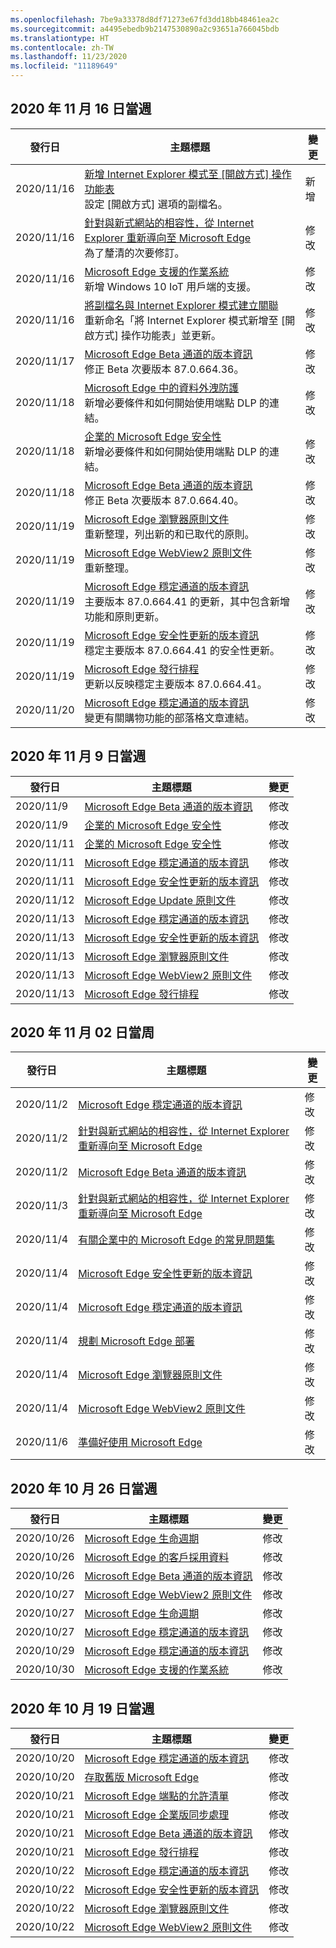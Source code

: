 ```yaml
---
ms.openlocfilehash: 7be9a33378d8df71273e67fd3dd18bb48461ea2c
ms.sourcegitcommit: a4495ebedb9b2147530890a2c93651a766045bdb
ms.translationtype: HT
ms.contentlocale: zh-TW
ms.lasthandoff: 11/23/2020
ms.locfileid: "11189649"
---
```

<!-- This file is generated automatically each week. Changes made to this file will be overwritten.-->

## 2020 年 11 月 16 日當週

| 發行日 |主題標題 | 變更 |
|------|------------|--------|
| 2020/11/16 | [新增 Internet Explorer 模式至 [開啟方式] 操作功能表](/DeployEdge/edge-ie-mode-add-guidance-filetype-associations)<br>設定 [開啟方式] 選項的副檔名。 | 新增 |
| 2020/11/16 | [針對與新式網站的相容性，從 Internet Explorer 重新導向至 Microsoft Edge](/DeployEdge/edge-learnmore-neededge)<br>為了釐清的次要修訂。 | 修改 |
| 2020/11/16 | [Microsoft Edge 支援的作業系統](/DeployEdge/microsoft-edge-supported-operating-systems) <br>新增 Windows 10 IoT 用戶端的支援。| 修改 |
| 2020/11/16 | [將副檔名與 Internet Explorer 模式建立關聯](/DeployEdge/edge-ie-mode-add-guidance-filetype-associations)<br>重新命名「將 Internet Explorer 模式新增至 [開啟方式] 操作功能表」並更新。 | 修改 |
| 2020/11/17 | [Microsoft Edge Beta 通道的版本資訊](/DeployEdge/microsoft-edge-relnote-beta-channel)<br>修正 Beta 次要版本 87.0.664.36。| 修改 |
| 2020/11/18 | [Microsoft Edge 中的資料外洩防護](/DeployEdge/microsoft-edge-security-dlp)<br>新增必要條件和如何開始使用端點 DLP 的連結。 | 修改 |
| 2020/11/18 | [企業的 Microsoft Edge 安全性](/DeployEdge/ms-edge-security-for-business)<br>新增必要條件和如何開始使用端點 DLP 的連結。 | 修改 |
| 2020/11/18 | [Microsoft Edge Beta 通道的版本資訊](/DeployEdge/microsoft-edge-relnote-beta-channel)<br>修正 Beta 次要版本 87.0.664.40。  | 修改 |
| 2020/11/19 | [Microsoft Edge 瀏覽器原則文件](/DeployEdge/microsoft-edge-policies)<br>重新整理，列出新的和已取代的原則。 | 修改 |
| 2020/11/19 | [Microsoft Edge WebView2 原則文件](/DeployEdge/microsoft-edge-webview-policies)<br>重新整理。 | 修改 |
| 2020/11/19 | [Microsoft Edge 穩定通道的版本資訊](/DeployEdge/microsoft-edge-relnote-stable-channel)<br>主要版本 87.0.664.41 的更新，其中包含新增功能和原則更新。 | 修改 |
| 2020/11/19 | [Microsoft Edge 安全性更新的版本資訊](/DeployEdge/microsoft-edge-relnotes-security)<br>穩定主要版本 87.0.664.41 的安全性更新。 | 修改 |
| 2020/11/19 | [Microsoft Edge 發行排程](/DeployEdge/microsoft-edge-release-schedule)<br>更新以反映穩定主要版本 87.0.664.41。 | 修改 |
| 2020/11/20 | [Microsoft Edge 穩定通道的版本資訊](/DeployEdge/microsoft-edge-relnote-stable-channel)<br>變更有關購物功能的部落格文章連結。  | 修改 |


## 2020 年 11 月 9 日當週


| 發行日 |主題標題 | 變更 |
|------|------------|--------|
| 2020/11/9 | [Microsoft Edge Beta 通道的版本資訊](/DeployEdge/microsoft-edge-relnote-beta-channel) | 修改 |
| 2020/11/9 | [企業的 Microsoft Edge 安全性](/DeployEdge/ms-edge-security-for-business) | 修改 |
| 2020/11/11 | [企業的 Microsoft Edge 安全性](/DeployEdge/ms-edge-security-for-business) | 修改 |
| 2020/11/11 | [Microsoft Edge 穩定通道的版本資訊](/DeployEdge/microsoft-edge-relnote-stable-channel) | 修改 |
| 2020/11/11 | [Microsoft Edge 安全性更新的版本資訊](/DeployEdge/microsoft-edge-relnotes-security) | 修改 |
| 2020/11/12 | [Microsoft Edge Update 原則文件](/DeployEdge/microsoft-edge-update-policies) | 修改 |
| 2020/11/13 | [Microsoft Edge 穩定通道的版本資訊](/DeployEdge/microsoft-edge-relnote-stable-channel) | 修改 |
| 2020/11/13 | [Microsoft Edge 安全性更新的版本資訊](/DeployEdge/microsoft-edge-relnotes-security) | 修改 |
| 2020/11/13 | [Microsoft Edge 瀏覽器原則文件](/DeployEdge/microsoft-edge-policies) | 修改 |
| 2020/11/13 | [Microsoft Edge WebView2 原則文件](/DeployEdge/microsoft-edge-webview-policies) | 修改 |
| 2020/11/13 | [Microsoft Edge 發行排程](/DeployEdge/microsoft-edge-release-schedule) | 修改 |


## 2020 年 11 月 02 日當周


| 發行日 |主題標題 | 變更 |
|------|------------|--------|
| 2020/11/2 | [Microsoft Edge 穩定通道的版本資訊](/DeployEdge/microsoft-edge-relnote-stable-channel) | 修改 |
| 2020/11/2 | [針對與新式網站的相容性，從 Internet Explorer 重新導向至 Microsoft Edge](/DeployEdge/edge-learnmore-neededge) | 修改 |
| 2020/11/2 | [Microsoft Edge Beta 通道的版本資訊](/DeployEdge/microsoft-edge-relnote-beta-channel) | 修改 |
| 2020/11/3 | [針對與新式網站的相容性，從 Internet Explorer 重新導向至 Microsoft Edge](/DeployEdge/edge-learnmore-neededge) | 修改 |
| 2020/11/4 | [有關企業中的 Microsoft Edge 的常見問題集](/DeployEdge/faqs-edge-in-the-enterprise) | 修改 |
| 2020/11/4 | [Microsoft Edge 安全性更新的版本資訊](/DeployEdge/microsoft-edge-relnotes-security) | 修改 |
| 2020/11/4 | [Microsoft Edge 穩定通道的版本資訊](/DeployEdge/microsoft-edge-relnote-stable-channel) | 修改 |
| 2020/11/4 | [規劃 Microsoft Edge 部署](/DeployEdge/deploy-edge-plan-deployment) | 修改 |
| 2020/11/4 | [Microsoft Edge 瀏覽器原則文件](/DeployEdge/microsoft-edge-policies) | 修改 |
| 2020/11/4 | [Microsoft Edge WebView2 原則文件](/DeployEdge/microsoft-edge-webview-policies) | 修改 |
| 2020/11/6 | [準備好使用 Microsoft Edge](/DeployEdge/deploy-edge-ready-for-edge) | 修改 |


## 2020 年 10 月 26 日當週


| 發行日 |主題標題 | 變更 |
|------|------------|--------|
| 2020/10/26 | [Microsoft Edge 生命週期](/DeployEdge/microsoft-edge-support-lifecycle) | 修改 |
| 2020/10/26 | [Microsoft Edge 的客戶採用資料](/DeployEdge/microsoft-edge-customer-adoption-kit) | 修改 |
| 2020/10/26 | [Microsoft Edge Beta 通道的版本資訊](/DeployEdge/microsoft-edge-relnote-beta-channel) | 修改 |
| 2020/10/27 | [Microsoft Edge WebView2 原則文件](/DeployEdge/microsoft-edge-webview-policies) | 修改 |
| 2020/10/27 | [Microsoft Edge 生命週期](/DeployEdge/microsoft-edge-support-lifecycle) | 修改 |
| 2020/10/27 | [Microsoft Edge 穩定通道的版本資訊](/DeployEdge/microsoft-edge-relnote-stable-channel) | 修改 |
| 2020/10/29 | [Microsoft Edge 穩定通道的版本資訊](/DeployEdge/microsoft-edge-relnote-stable-channel) | 修改 |
| 2020/10/30 | [Microsoft Edge 支援的作業系統](/DeployEdge/microsoft-edge-supported-operating-systems) | 修改 |


## 2020 年 10 月 19 日當週


| 發行日 |主題標題 | 變更 |
|------|------------|--------|
| 2020/10/20 | [Microsoft Edge 穩定通道的版本資訊](/DeployEdge/microsoft-edge-relnote-stable-channel) | 修改 |
| 2020/10/20 | [存取舊版 Microsoft Edge](/DeployEdge/microsoft-edge-sysupdate-access-old-edge) | 修改 |
| 2020/10/21 | [Microsoft Edge 端點的允許清單](/DeployEdge/microsoft-edge-security-endpoints) | 修改 |
| 2020/10/21 | [Microsoft Edge 企業版同步處理](/DeployEdge/microsoft-edge-enterprise-sync) | 修改 |
| 2020/10/21 | [Microsoft Edge Beta 通道的版本資訊](/DeployEdge/microsoft-edge-relnote-beta-channel) | 修改 |
| 2020/10/21 | [Microsoft Edge 發行排程](/DeployEdge/microsoft-edge-release-schedule) | 修改 |
| 2020/10/22 | [Microsoft Edge 穩定通道的版本資訊](/DeployEdge/microsoft-edge-relnote-stable-channel) | 修改 |
| 2020/10/22 | [Microsoft Edge 安全性更新的版本資訊](/DeployEdge/microsoft-edge-relnotes-security) | 修改 |
| 2020/10/22 | [Microsoft Edge 瀏覽器原則文件](/DeployEdge/microsoft-edge-policies) | 修改 |
| 2020/10/22 | [Microsoft Edge WebView2 原則文件](/DeployEdge/microsoft-edge-webview-policies) | 修改 |
